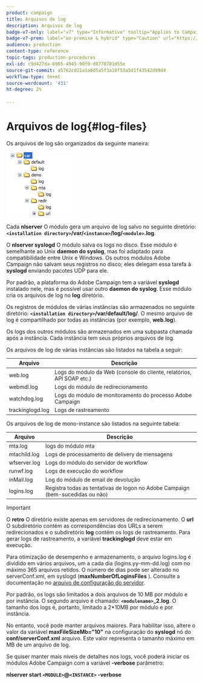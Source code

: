 ```yaml
---
product: campaign
title: Arquivos de log
description: Arquivos de log
badge-v7-only: label="v7" type="Informative" tooltip="Applies to Campaign Classic v7 only"
badge-v7-prem: label="on-premise & hybrid" type="Caution" url="https://experienceleague.adobe.com/docs/campaign-classic/using/installing-campaign-classic/architecture-and-hosting-models/hosting-models-lp/hosting-models.html?lang=en" tooltip="Applies to on-premise and hybrid deployments only"
audience: production
content-type: reference
topic-tags: production-procedures
exl-id: c9d427da-6965-4945-90f0-d0770701d55e
source-git-commit: a5762cd21a1a6d5a5f3a10f53a5d1f43542d99d4
workflow-type: tm+mt
source-wordcount: '431'
ht-degree: 2%

---
```


# Arquivos de log{#log-files}



Os arquivos de log são organizados da seguinte maneira:

![](assets/d_ncs_directory.png)

Cada **nlserver** O módulo gera um arquivo de log salvo no seguinte diretório: **`<installation directory>`/var/`<instance>`/log/`<module>`.log**.

O **nlserver syslogd** O módulo salva os logs no disco. Esse módulo é semelhante ao Unix **daemon do syslog**, mas foi adaptado para compatibilidade entre Unix e Windows. Os outros módulos Adobe Campaign não salvam seus registros no disco; eles delegam essa tarefa à **syslogd** enviando pacotes UDP para ele.

Por padrão, a plataforma do Adobe Campaign tem a variável **syslogd** instalado nele, mas é possível usar outro **daemon do syslog**. Esse módulo cria os arquivos de log no **log** diretório.

Os registros de módulos de várias instâncias são armazenados no seguinte diretório: **`<installation directory>`/var/default/log/**. O mesmo arquivo de log é compartilhado por todas as instâncias (por exemplo, **web.log**).

Os logs dos outros módulos são armazenados em uma subpasta chamada após a instância. Cada instância tem seus próprios arquivos de log.

Os arquivos de log de várias instâncias são listados na tabela a seguir:

| Arquivo | Descrição |
|---|---|
| web.log | Logs do módulo da Web (console do cliente, relatórios, API SOAP etc.) |
| webmdl.log | Logs do módulo de redirecionamento |
| watchdog.log | Logs do módulo de monitoramento do processo Adobe Campaign |
| trackinglogd.log | Logs de rastreamento |

Os arquivos de log de mono-instance são listados na seguinte tabela:

| Arquivo | Descrição |
|---|---|
| mta.log | logs do módulo mta |
| mtachild.log | Logs de processamento de delivery de mensagens |
| wfserver.log | Logs do módulo do servidor de workflow |
| runwf.log | Logs de execução do workflow |
| inMail.log | Log do módulo de email de devolução |
| logins.log | Registra todas as tentativas de logon no Adobe Campaign (bem-sucedidas ou não) |

>[!IMPORTANT]
>
>O **retro** O diretório existe apenas em servidores de redirecionamento. O **url** O subdiretório contém as correspondências dos URLs a serem redirecionados e o subdiretório **log** contém os logs de rastreamento. Para gerar logs de rastreamento, a variável **trackinglogd** deve estar em execução.

Para otimização de desempenho e armazenamento, o arquivo logins.log é dividido em vários arquivos, um a cada dia (logins.yy-mm-dd.log) com no máximo 365 arquivos retidos. O número de dias pode ser alterado no serverConf.xml, em syslogd (**maxNumberOfLoginsFiles** ). Consulte a documentação no [arquivo de configuração do servidor](../../installation/using/the-server-configuration-file.md#syslogd).

Por padrão, os logs são limitados a dois arquivos de 10 MB por módulo e por instância. O segundo arquivo é chamado: **`<modulename>`_2.log**. O tamanho dos logs é, portanto, limitado a 2&#42;10MB por módulo e por instância.

No entanto, você pode manter arquivos maiores. Para habilitar isso, altere o valor da variável **maxFileSizeMb=&quot;10&quot;** na configuração do **syslogd** nó do **conf/serverConf.xml** arquivo. Este valor representa o tamanho máximo em MB de um arquivo de log.

Se quiser manter mais níveis de detalhes nos logs, você poderá iniciar os módulos Adobe Campaign com a variável **-verbose** parâmetro:

**nlserver start `<MODULE>`@`<INSTANCE>` -verbose**
